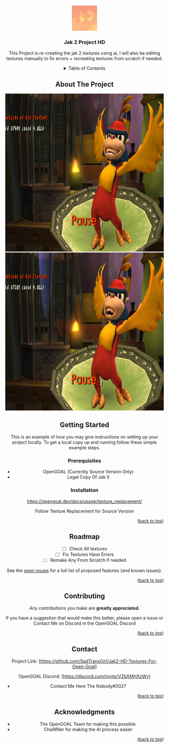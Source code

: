 <!-- PROJECT LOGO -->
<br />
<div align="center">
  <a href="https://github.com/SadTransGirl/Jak2-HD-Textures-For-Open-Goal">
    <img src="images/logo.png" alt="Logo" width="80" height="80">
  </a>

<h3 align="center">Jak 2 Project HD</h3>

  <p align="center">
    This Project is re-creating the jak 2 textures using ai, I will also be editing textures manually to fix errors + recreating textures from scratch if needed.



<!-- TABLE OF CONTENTS -->
<details>
  <summary>Table of Contents</summary>
  <ol>
      <li><a href="#getting-started">Getting Started</a></li>
        <li><a href="#prerequisites">Prerequisites</a></li>
        <li><a href="#installation">Installation</a></li>
      </ul>
    </li>
    <li><a href="#usage">Usage</a></li>
    <li><a href="#roadmap">Roadmap</a></li>
    <li><a href="#contributing">Contributing</a></li>
    <li><a href="#contact">Contact</a></li>
    <li><a href="#acknowledgments">Acknowledgments</a></li>
  </ol>
</details>



<!-- ABOUT THE PROJECT -->
## About The Project
<a href="https://github.com/SadTransGirl/Jak2-HD-Textures-For-Open-Goal">
    <img src="images/screenshot.png" alt="screenshot HD" width="600" height="500">
  </a>
  <a href="https://github.com/SadTransGirl/Jak2-HD-Textures-For-Open-Goal">
    <img src="images/screenshot2.png" alt="screenshot non-HD" width="600" height="500">
  </a>
  
<!-- GETTING STARTED -->
## Getting Started

This is an example of how you may give instructions on setting up your project locally.
To get a local copy up and running follow these simple example steps.

### Prerequisites

* OpenGOAL (Currently Source Version Only)
* Legal Copy Of Jak II

### Installation

https://opengoal.dev/docs/usage/texture_replacement/

Follow Texture Replacement for Source Version


<p align="right">(<a href="#readme-top">back to top</a>)</p>



<!-- ROADMAP -->
## Roadmap

- [ ] Check All textures
- [ ] Fix Textures Have Errors
- [ ] Remake Any From Scratch if needed

See the [open issues](https://github.com/SadTransGirl/Jak2-HD-Textures-For-Open-Goal/issues) for a full list of proposed features (and known issues).

<p align="right">(<a href="#readme-top">back to top</a>)</p>



<!-- CONTRIBUTING -->
## Contributing

 Any contributions you make are **greatly appreciated**.

If you have a suggestion that would make this better, please open a issue or Contact Me on Discord in the OpenGOAL Discord

<p align="right">(<a href="#readme-top">back to top</a>)</p>




<!-- CONTACT -->
## Contact

Project Link: [https://github.com/SadTransGirl/Jak2-HD-Textures-For-Open-Goal]

 OpenGOAL Discord: [https://discord.com/invite/VZbXMHXzWv]
*  Contact Me Here The Nobody#0027

<p align="right">(<a href="#readme-top">back to top</a>)</p>



<!-- ACKNOWLEDGMENTS -->
## Acknowledgments

* []()The OpenGOAL Team for making this possible.
* []() ChaiNNer for making the AI process easier


<p align="right">(<a href="#readme-top">back to top</a>)